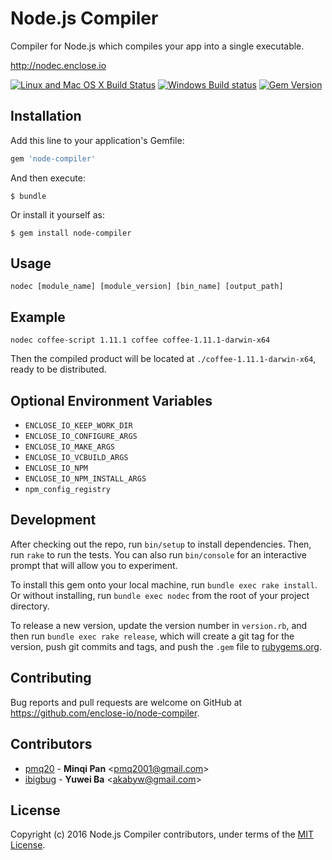 # Node.js Compiler

Compiler for Node.js which compiles your app into a single executable.

http://nodec.enclose.io

[![Linux and Mac OS X Build Status](https://travis-ci.org/enclose-io/node-compiler.svg?branch=master)](https://travis-ci.org/enclose-io/node-compiler)
[![Windows Build status](https://ci.appveyor.com/api/projects/status/f4x3bq5hub3uu3ys/branch/master?svg=true)](https://ci.appveyor.com/project/pmq20/node-compiler/branch/master)
[![Gem Version](https://badge.fury.io/rb/node-compiler.svg)](https://badge.fury.io/rb/node-compiler)

## Installation

Add this line to your application's Gemfile:

```ruby
gem 'node-compiler'
```

And then execute:

    $ bundle

Or install it yourself as:

    $ gem install node-compiler


## Usage

    nodec [module_name] [module_version] [bin_name] [output_path]

## Example

    nodec coffee-script 1.11.1 coffee coffee-1.11.1-darwin-x64

Then the compiled product will be located at `./coffee-1.11.1-darwin-x64`, ready to be distributed.

## Optional Environment Variables

* `ENCLOSE_IO_KEEP_WORK_DIR`
* `ENCLOSE_IO_CONFIGURE_ARGS`
* `ENCLOSE_IO_MAKE_ARGS`
* `ENCLOSE_IO_VCBUILD_ARGS`
* `ENCLOSE_IO_NPM`
* `ENCLOSE_IO_NPM_INSTALL_ARGS`
* `npm_config_registry`

## Development

After checking out the repo, run `bin/setup` to install dependencies. Then, run `rake` to run the tests. You can also run `bin/console` for an interactive prompt that will allow you to experiment.

To install this gem onto your local machine, run `bundle exec rake install`. Or without installing, run `bundle exec nodec` from the root of your project directory.

To release a new version, update the version number in `version.rb`, and then run `bundle exec rake release`, which will create a git tag for the version, push git commits and tags, and push the `.gem` file to [rubygems.org](https://rubygems.org).

## Contributing

Bug reports and pull requests are welcome on GitHub at https://github.com/enclose-io/node-compiler.

## Contributors

* [pmq20](https://github.com/pmq20) - **Minqi Pan** &lt;pmq2001@gmail.com&gt;
* [ibigbug](https://github.com/ibigbug) - **Yuwei Ba** &lt;akabyw@gmail.com&gt;

## License

Copyright (c) 2016 Node.js Compiler contributors, under terms of the [MIT License](http://opensource.org/licenses/MIT).
